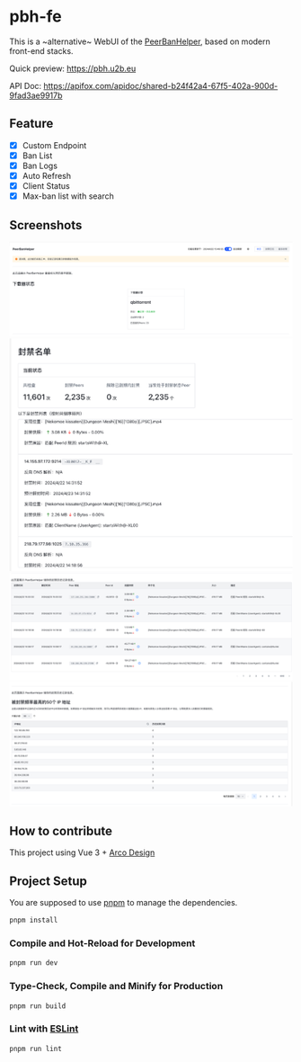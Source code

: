 # pbh-fe

This is a ~alternative~ WebUI of the [PeerBanHelper](https://github.com/Ghost-chu/PeerBanHelper), based on modern front-end stacks.

Quick preview: https://pbh.u2b.eu

API Doc: https://apifox.com/apidoc/shared-b24f42a4-67f5-402a-900d-9fad3ae9917b

## Feature

- [x] Custom Endpoint
- [x] Ban List
- [x] Ban Logs
- [x] Auto Refresh
- [x] Client Status
- [x] Max-ban list with search

## Screenshots

![](./images/dashboard.png)
![](./images/banlist.png)
![](./images/banlogs.png)
![](./images/max50ban.png)

## How to contribute

This project using Vue 3 + [Arco Design](https://arco.design/vue)

## Project Setup

You are supposed to use [pnpm](https://pnpm.io/) to manage the dependencies.

```sh
pnpm install
```

### Compile and Hot-Reload for Development

```sh
pnpm run dev
```

### Type-Check, Compile and Minify for Production

```sh
pnpm run build
```

### Lint with [ESLint](https://eslint.org/)

```sh
pnpm run lint
```
